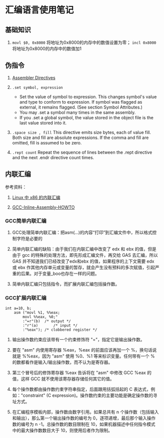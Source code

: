 # 汇编语言使用笔记

## 基础知识

1. `movl $0, 0x8000` 将地址为0x8000的内存中的数值设置为零；
   `incl 0x8000` 将地址为0x8000的内存中的数值加1

## 伪指令

1. [Assembler Directives](http://web.mit.edu/gnu/doc/html/as_7.html)

2. `.set symbol, expression`
    - Set the value of symbol to expression. This changes symbol's value and type to conform to expression. If symbol was flagged as external, it remains flagged. (See section Symbol Attributes.)
    - You may .set a symbol many times in the same assembly.
    - If you .set a global symbol, the value stored in the object file is the last value stored into it.

3. `.space size , fill` This directive emits size bytes, each of value fill. Both size and fill are absolute expressions. If the comma and fill are omitted, fill is assumed to be zero.

4. `.rept count` Repeat the sequence of lines between the .rept directive and the next .endr directive count times.
## 内联汇编

参考资料：
1. [Linux 中 x86 的内联汇编](https://www.ibm.com/developerworks/cn/linux/sdk/assemble/inline/index.html)

2. [GCC-Inline-Assembly-HOWTO](http://www.ibiblio.org/gferg/ldp/GCC-Inline-Assembly-HOWTO.html)

### GCC简单内联汇编

1. GCC处理简单内联汇编：把asm(...)的内容“打印”到汇编文件中，所以格式控制字符是必要的
   
2. 简单内联汇编的缺陷：由于我们在内联汇编中改变了 edx 和 ebx 的值，但是由于 gcc 的特殊的处理方法，即先形成汇编文件，再交给 GAS 去汇编，所以 GAS 并不知道我们已经改变了edx和ebx 的值，如果程序的上下文需要 edx 或 ebx 作其他内存单元或变量的暂存，就会产生没有预料的多次赋值，引起严重的后果。对于变量\_boo也存在一样的问题。

3. 简单内联汇编只包括指令，而扩展内联汇编包括操作数。

### GCC扩展内联汇编

```
int a=10, b;
    asm ("movl %1, %%eax;
        movl %%eax, %0;"
        :"=r"(b)  /* output */    
        :"r"(a)       /* input */
        :"%eax"); /* clobbered register */
```
1. 输出操作数约束应该带有一个约束修饰符 "="，指定它是输出操作数。

2. 要在 "asm" 内使用寄存器 %eax，%eax 的前面应该再加一个 %，换句话说就是 %%eax，因为 "asm" 使用 %0、%1 等来标识变量。任何带有一个 % 的数都看作是输入/输出操作数，而不认为是寄存器。

3. 第三个冒号后的修饰寄存器 %eax 告诉将在 "asm" 中修改 GCC %eax 的值，这样 GCC 就不使用该寄存器存储任何其它的值。

4. 每个操作数都由操作数约束字符串指定，后面跟用括弧括起的 C 表达式，例如："constraint" (C expression)。操作数约束的主要功能是确定操作数的寻址方式。

5. 在汇编程序模板内部，操作数由数字引用。如果总共有 n 个操作数（包括输入和输出），那么第一个输出操作数的编号为 0，逐项递增，最后那个输入操作数的编号为 n -1。总操作数的数目限制在 10，如果机器描述中任何指令模式中的最大操作数数目大于 10，则使用后者作为限制。

